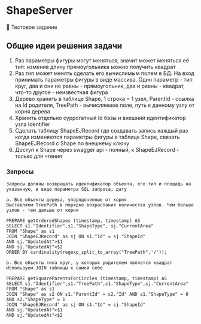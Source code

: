 # ShapeServer

:book: Тестовое задание


## Общие идеи решения задачи

1. Раз параметры фигуры могут меняться, значит может меняться её тип: изменив длину прямоугольника можно получить квадрат
2. Раз тип может менять сделать его вычислимым полем в БД. На вход принимать параметры фигуры в виде массива. 
   Один параметр - тип круг, два и они не равны - прямоугольник, два и равны - квадрат, что-то другое - неизвестная фигура
3. Дерево хранить в таблице Shape, 1 строка = 1 узел, ParentId - ссылка на Id родителя, TreePath - вычисляемое поле, путь к данному узлу от корня дерева
4. Хранить отдельно суррогатный Id базы и внешний идентификатор узла Identifier
5. Сделать таблицу ShapeEJRecord где создавать запись каждый раз когда изменяются параметры фигуры в таблице Shape, связать ShapeEJRecord с Shape по внешнему ключу
6. Доступ к Shape через swagger api - полный, к ShapeEJRecord - только для чтения

### Запросы
	
	Запросы должны возвращать идентификатор объекта, его тип и площадь на указанную, в виде параметра SQL запроса, дату
	
    a. Все объекты дерева, упорядоченные от корня
	Выставляем TreePath в порядке возрастания количества узлов. Чем больше узлов - тем дальше от корня

	PREPARE getOrderedShapes (timestamp, timestamp) AS
	SELECT s1."Identifier",s1."ShapeType", sj."CurrentArea"
	FROM "Shape" as s1
	JOIN "ShapeEJRecord" as sj ON s1."Id" = sj."ShapeId" 
	AND sj."UpdatedAt">$1
	AND sj."UpdatedAt"<$2
	ORDER BY cardinality(regexp_split_to_array("TreePath",'/'));
   
    b. Все объекты типа круг, у которых родителем является квадрат
	Используем JOIN таблицы к самой себе

	PREPARE getSquareParentsForCircles (timestamp, timestamp) AS
	SELECT s1."Identifier",s1."TreePath",s1."ShapeType",sj."CurrentArea"
	FROM "Shape" as s1
	JOIN "Shape" as s2 ON s1."ParentId" = s2."Id" AND s1."ShapeType" = 0 AND s2."ShapeType" = 1
	JOIN "ShapeEJRecord" as sj ON s1."Id" = sj."ShapeId" 
	AND sj."UpdatedAt">$1
	AND sj."UpdatedAt"<$2


